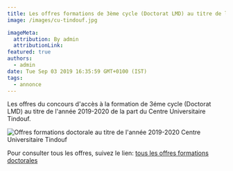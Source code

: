 ```yaml
---
title: Les offres formations de 3ème cycle (Doctorat LMD) au titre de l’année 2019/2020 Centre Universitaire Tindouf.
image: /images/cu-tindouf.jpg

imageMeta:
  attribution: By admin
  attributionLink:
featured: true
authors:
  - admin
date: Tue Sep 03 2019 16:35:59 GMT+0100 (IST)
tags:
  - annonce
---
```

Les offres du concours d'accès à la formation de 3éme cycle (Doctorat LMD) au titre de l'année 2019-2020 de la part du Centre Universitaire Tindouf.

![Offres formations doctorale au titre de l'année 2019-2020 Centre Universitaire Tindouf](/images/offres-doctorales-tindouf.jpg)

Pour consulter tous les offres, suivez le lien: [tous les offres formations doctorales](/tous-les-offres-de-formations-doctorale-lmd-2019-2020/)
